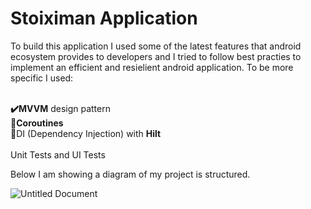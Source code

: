 # Stoiximan Application

To build this application I used some of the latest features that android ecosystem provides to developers and I tried to follow best practies to implement
an efficient and resielient android application. To be more specific I used: 

<b><br>✔️MVVM</b> design pattern</br>
<b>🔄Coroutines</b>
<br>💉DI (Dependency Injection) with <b>Hilt</b></br>
<br>Unit Tests and UI Tests

Below I am showing a diagram of my project is structured.


![Untitled Document](https://user-images.githubusercontent.com/34012037/153933962-5625f0eb-2293-4b2b-8b9a-d106036be491.png)

